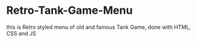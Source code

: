 # Retro-Tank-Game-Menu
this is Retro styled menu of old and famous Tank Game, done with HTML, CSS and JS

